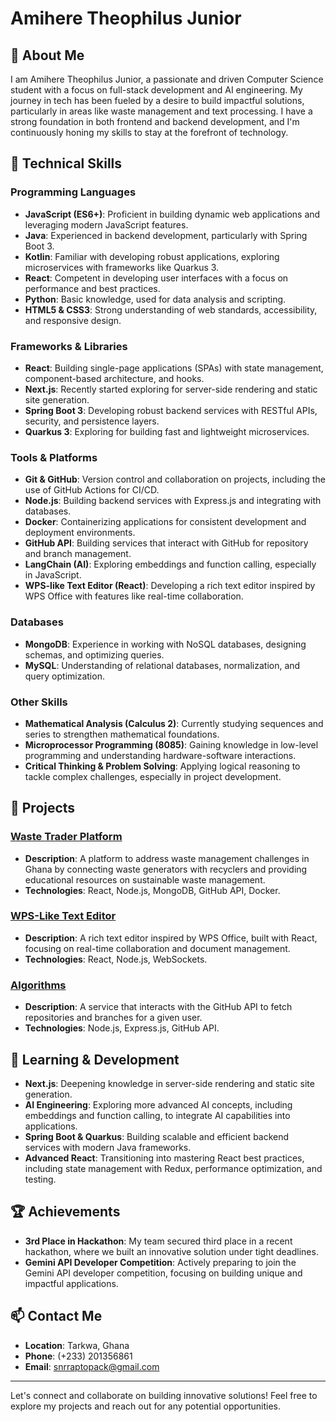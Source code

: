 # Amihere Theophilus Junior

## 🌟 About Me

I am Amihere Theophilus Junior, a passionate and driven Computer Science student with a focus on full-stack development and AI engineering. My journey in tech has been fueled by a desire to build impactful solutions, particularly in areas like waste management and text processing. I have a strong foundation in both frontend and backend development, and I'm continuously honing my skills to stay at the forefront of technology.

## 🚀 Technical Skills

### Programming Languages
- **JavaScript (ES6+)**: Proficient in building dynamic web applications and leveraging modern JavaScript features.
- **Java**: Experienced in backend development, particularly with Spring Boot 3.
- **Kotlin**: Familiar with developing robust applications, exploring microservices with frameworks like Quarkus 3.
- **React**: Competent in developing user interfaces with a focus on performance and best practices.
- **Python**: Basic knowledge, used for data analysis and scripting.
- **HTML5 & CSS3**: Strong understanding of web standards, accessibility, and responsive design.

### Frameworks & Libraries
- **React**: Building single-page applications (SPAs) with state management, component-based architecture, and hooks.
- **Next.js**: Recently started exploring for server-side rendering and static site generation.
- **Spring Boot 3**: Developing robust backend services with RESTful APIs, security, and persistence layers.
- **Quarkus 3**: Exploring for building fast and lightweight microservices.

### Tools & Platforms
- **Git & GitHub**: Version control and collaboration on projects, including the use of GitHub Actions for CI/CD.
- **Node.js**: Building backend services with Express.js and integrating with databases.
- **Docker**: Containerizing applications for consistent development and deployment environments.
- **GitHub API**: Building services that interact with GitHub for repository and branch management.
- **LangChain (AI)**: Exploring embeddings and function calling, especially in JavaScript.
- **WPS-like Text Editor (React)**: Developing a rich text editor inspired by WPS Office with features like real-time collaboration.

### Databases
- **MongoDB**: Experience in working with NoSQL databases, designing schemas, and optimizing queries.
- **MySQL**: Understanding of relational databases, normalization, and query optimization.

### Other Skills
- **Mathematical Analysis (Calculus 2)**: Currently studying sequences and series to strengthen mathematical foundations.
- **Microprocessor Programming (8085)**: Gaining knowledge in low-level programming and understanding hardware-software interactions.
- **Critical Thinking & Problem Solving**: Applying logical reasoning to tackle complex challenges, especially in project development.

## 🎯 Projects

### [Waste Trader Platform](https://github.com/snrraptopack/waste-trader) 
- **Description**: A platform to address waste management challenges in Ghana by connecting waste generators with recyclers and providing educational resources on sustainable waste management.
- **Technologies**: React, Node.js, MongoDB, GitHub API, Docker.

### [WPS-Like Text Editor](#)
- **Description**: A rich text editor inspired by WPS Office, built with React, focusing on real-time collaboration and document management.
- **Technologies**: React, Node.js, WebSockets.

### [Algorithms](https://github.com/snrraptopack/algorithms)
- **Description**: A service that interacts with the GitHub API to fetch repositories and branches for a given user.
- **Technologies**: Node.js, Express.js, GitHub API.

## 🌱 Learning & Development

- **Next.js**: Deepening knowledge in server-side rendering and static site generation.
- **AI Engineering**: Exploring more advanced AI concepts, including embeddings and function calling, to integrate AI capabilities into applications.
- **Spring Boot & Quarkus**: Building scalable and efficient backend services with modern Java frameworks.
- **Advanced React**: Transitioning into mastering React best practices, including state management with Redux, performance optimization, and testing.

## 🏆 Achievements

- **3rd Place in Hackathon**: My team secured third place in a recent hackathon, where we built an innovative solution under tight deadlines.
- **Gemini API Developer Competition**: Actively preparing to join the Gemini API developer competition, focusing on building unique and impactful applications.

## 📫 Contact Me

- **Location**: Tarkwa, Ghana
- **Phone**: (+233) 201356861
- **Email**: [snrraptopack@gmail.com](mailto:snrraptopack@gmail.com)

---

Let's connect and collaborate on building innovative solutions! Feel free to explore my projects and reach out for any potential opportunities.
